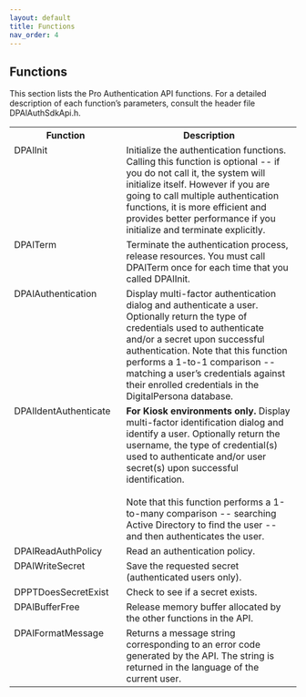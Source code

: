 ```yaml
---
layout: default
title: Functions
nav_order: 4
---
```


## Functions

This section lists the Pro Authentication API functions. For a detailed description of each function’s parameters, consult the header file DPAlAuthSdkApi.h.

<table style="width:100%;margin-left:auto;margin-right:auto;">
  <tr>
    <th style="width:181px">Function</th>
    <th>Description</th>
  </tr>
  <tr>
    <td valign="top" >DPAlInit</td>
    <td>Initialize the authentication functions.
  Calling this function is optional -- if you do not call it, the system will initialize itself. However if you are going to call multiple authentication functions, it is more efficient and provides better performance if you initialize and terminate explicitly.</td>
  </tr>
  <tr>
    <td  valign="top">DPAlTerm</td>
    <td>Terminate the authentication process, release resources.
    You must call DPAlTerm once for each time that you called DPAlInit.
</td>
<tr>
  <td  valign="top">DPAlAuthentication</td>
  <td>Display multi-factor authentication dialog and authenticate a user. Optionally return the type of credentials used to authenticate and/or a secret upon successful authentication.
  Note that this function performs a 1-to-1 comparison -- matching a user’s credentials against their enrolled credentials in the DigitalPersona database.
</td>
<tr>
  <td  valign="top">DPAlIdentAuthenticate</td>
  <td><b>For Kiosk environments only.</b> Display multi-factor identification dialog and identify a user. Optionally return the username, the type of credential(s) used to authenticate and/or user secret(s) upon successful identification.</br></br>
  Note that this function performs a 1-to-many comparison -- searching Active Directory to find the user -- and then authenticates the user.
</td>
<tr>
  <td  valign="top">DPAlReadAuthPolicy</td>
  <td>	Read an authentication policy.
</td>
<tr>
  <td  valign="top">DPAlWriteSecret</td>
  <td>	Save the requested secret (authenticated users only).
</td>
<tr>
  <td  valign="top">DPPTDoesSecretExist</td>
  <td>Check to see if a secret exists.
</td>
<tr>
  <td  valign="top">DPAlBufferFree</td>
  <td>Release memory buffer allocated by the other functions in the API.
</td><tr>
  <td  valign="top">DPAlFormatMessage</td>
  <td>Returns a message string corresponding to an error code generated by the API. The string is returned in the language of the current user.
</td>
  </tr>
</table>  
